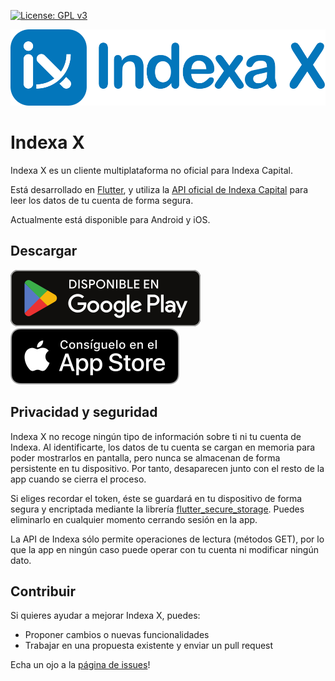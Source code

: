 [![License: GPL v3](https://img.shields.io/badge/License-GPLv3-blue.svg)](https://www.gnu.org/licenses/gpl-3.0)

![](assets/images/indexax_logo_wide_smaller.png)

# Indexa X

Indexa X es un cliente multiplataforma no oficial para Indexa Capital.

Está desarrollado en [Flutter](https://flutter.dev/), y utiliza la [API oficial de Indexa Capital](https://indexacapital.com/en/api-rest-v1) para leer los datos de tu cuenta de forma segura.

Actualmente está disponible para Android y iOS.

## Descargar
[![google_play_badge](assets/images/google_play_badge_small.png)](https://play.google.com/store/apps/details?id=com.victormarino.indexax)  [![app_store_badge](assets/images/app_store_badge_small.png)](https://apps.apple.com/es/app/indexa-x/id1637446036)


## Privacidad y seguridad
Indexa X no recoge ningún tipo de información sobre ti ni tu cuenta de Indexa. Al identificarte, los datos de tu cuenta se cargan en memoria para poder mostrarlos en pantalla, pero nunca se almacenan de forma persistente en tu dispositivo. Por tanto, desaparecen junto con el resto de la app cuando se cierra el proceso.

Si eliges recordar el token, éste se guardará en tu dispositivo de forma segura y encriptada mediante la librería [flutter_secure_storage](https://pub.dev/packages/flutter_secure_storage). Puedes eliminarlo en cualquier momento cerrando sesión en la app.

La API de Indexa sólo permite operaciones de lectura (métodos GET), por lo que la app en ningún caso puede operar con tu cuenta ni modificar ningún dato.

## Contribuir
Si quieres ayudar a mejorar Indexa X, puedes:
- Proponer cambios o nuevas funcionalidades
- Trabajar en una propuesta existente y enviar un pull request

Echa un ojo a la [página de issues](https://github.com/victor-marino/indexax/issues)!